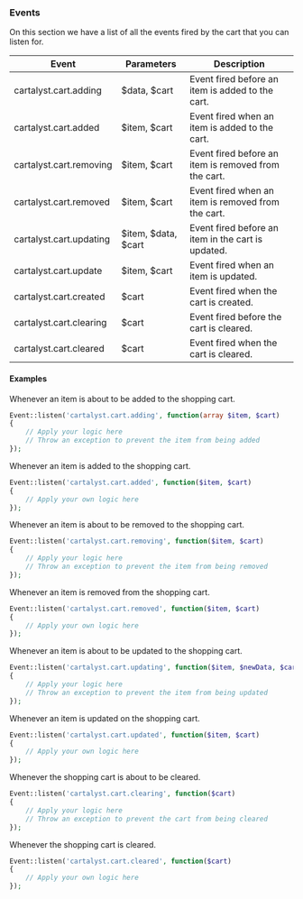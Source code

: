 ### Events

On this section we have a list of all the events fired by the cart that you can listen for.

Event                   | Parameters          | Description
----------------------- | ------------------- | --------------------------------
cartalyst.cart.adding   | $data, $cart        | Event fired before an item is added to the cart.
cartalyst.cart.added    | $item, $cart        | Event fired when an item is added to the cart.
cartalyst.cart.removing | $item, $cart        | Event fired before an item is removed from the cart.
cartalyst.cart.removed  | $item, $cart        | Event fired when an item is removed from the cart.
cartalyst.cart.updating | $item, $data, $cart | Event fired before an item in the cart is updated.
cartalyst.cart.update   | $item, $cart        | Event fired when an item is updated.
cartalyst.cart.created  | $cart               | Event fired when the cart is created.
cartalyst.cart.clearing | $cart               | Event fired before the cart is cleared.
cartalyst.cart.cleared  | $cart               | Event fired when the cart is cleared.

#### Examples

Whenever an item is about to be added to the shopping cart.
```php
Event::listen('cartalyst.cart.adding', function(array $item, $cart)
{
    // Apply your logic here
    // Throw an exception to prevent the item from being added
});
```

Whenever an item is added to the shopping cart.

```php
Event::listen('cartalyst.cart.added', function($item, $cart)
{
	// Apply your own logic here
});
```

Whenever an item is about to be removed to the shopping cart.
```php
Event::listen('cartalyst.cart.removing', function($item, $cart)
{
    // Apply your logic here
    // Throw an exception to prevent the item from being removed
});
```

Whenever an item is removed from the shopping cart.

```php
Event::listen('cartalyst.cart.removed', function($item, $cart)
{
	// Apply your own logic here
});
```

Whenever an item is about to be updated to the shopping cart.
```php
Event::listen('cartalyst.cart.updating', function($item, $newData, $cart)
{
    // Apply your logic here
    // Throw an exception to prevent the item from being updated
});
```

Whenever an item is updated on the shopping cart.

```php
Event::listen('cartalyst.cart.updated', function($item, $cart)
{
	// Apply your own logic here
});
```

Whenever the shopping cart is about to be cleared.
```php
Event::listen('cartalyst.cart.clearing', function($cart)
{
    // Apply your logic here
    // Throw an exception to prevent the cart from being cleared
});
```

Whenever the shopping cart is cleared.

```php
Event::listen('cartalyst.cart.cleared', function($cart)
{
	// Apply your own logic here
});
```
